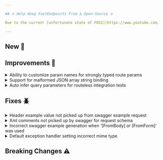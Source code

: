 ```yaml
---

## ❇️ Help Keep FastEndpoints Free & Open-Source ❇️

Due to the current [unfortunate state of FOSS](https://www.youtube.com/watch?v=H96Va36xbvo), please consider [becoming a sponsor](https://opencollective.com/fast-endpoints) and help us beat the odds to keep the project alive and free for everyone.

---
```


<!-- <details><summary>title text</summary></details> -->

## New 🎉

## Improvements 🚀

<details><summary>Ability to customize param names for strongly typed route params</summary>

It is now possible to customize the route param names when using the [strongly typed route params](https://fast-endpoints.com/docs/misc-conveniences#strongly-typed-route-parameters) feature by simply decorating the target dto property with a `[BindFrom("customName"))]` attribute. If a `BindFrom` attribute annotation is not present on the property, the actual name of the property itself will end up being the route param name.

</details>

<details><summary>Support for malformed JSON array string binding</summary>

When submitting requests via SwaggerUI where a complex object collection is to be bound to a collection property of a DTO, SwaggerUI sends in a malformed string of JSON objects without properly enclosing them in the JSON array notation `[...]` such as the following:

```json
{"something":"one"},{"something":"two"}
```

whereas it should be a proper JSON array such as this:

```json
[{"something":"one"},{"something":"two"}]
```

Since we have no control over how SwaggerUI behaves, support has been added to the default request binder to support parsing and binding the malformed comma separateed JSON objects that SwaggerUI sends at the expense of a minor performance hit.

</details>

<details><summary>Auto infer query parameters for routeless integration tests</summary>

If you annotate request dto properties with `[RouteParam]` attribute, the helper extensions such as `.GETAsync()` will now automatically populate
the request query string with values from the supplied dto instance when sending integration tests.

```cs
sealed class MyRequest
{
    [RouteParam]
    public string FirstName { get; set; }

    public string LastName { get; set; }
}

[Fact]
public async Task Query_Param_Test()
{
    var request = new MyRequest
    {
        FirstName = "John", //will turn into a query parameter
        LastName = "Gallow" //will be in json body content
    };
    var result = await App.Client.GETAsync<MyEndpoint, MyRequest, string>(request);
}
```

</details>

## Fixes 🪲

<details><summary>Header example value not picked up from swagger example request</summary>

If a request DTO specifies a custom header name that is different from the property name such as the following:

```cs
sealed class GetItemRequest
{
    [FromHeader("x-correlation-id")]
    public Guid CorrelationId { get; init; }
}
```

and a summary example request is provided such as the following:

```cs
Summary(s => s.ExampleRequest = new GetItemRequest()
{
    CorrelationId = "54321"
});
```

the example value from the summary example property was not being picked up due to an oversight.

</details>

<details><summary>Xml comments not picked up by swagger for request schema</summary>

There was a regression in the code path that was picking up `Summary` xml comments from DTO properties in certain scenarios, which has now been fixed.

</details>

<details><summary>Incorrect swagger example generation when '[FromBody] or [FromForm]' was used</summary>

If a request DTO was defined like this:

```cs
sealed class MyRequest
{
    [FromBody]
    public Something Body { get; set; }
}
```

and an example request is provided via the Summary like this:

```cs
Summary(x=>x.ExampleRequest = new MyRequest()
{
    Body = new Something()
    {
        ...
    }
});
```

swagger generated the incorrect request example value which included the property name, which it shouldn't have.

</details>

<details><summary>Default exception handler setting incorrect mime type</summary>

Due to an oversight, the [default exception handler](https://fast-endpoints.com/docs/exception-handler) was not correctly setting the intended content-type value of `application/problem+json`. Instead, it was being overwritten with `application/json` due to not using the correct overload of `WriteAsJsonAsync()` method internally.

</details>

## Breaking Changes ⚠️